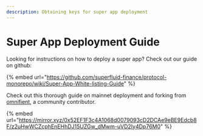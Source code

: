 ```yaml
---
description: Obtaining keys for super app deployment
---
```


# Super App Deployment Guide

Looking for instructions on how to deploy a super app? Check out our guide on github:

{% embed url="https://github.com/superfluid-finance/protocol-monorepo/wiki/Super-App-White-listing-Guide" %}

Check out this thorough guide on mainnet deployment and forking from [omnifient](https://mobile.twitter.com/omnifient), a community contributor.

{% embed url="https://mirror.xyz/0x52EF1F3c4A1068d0079093cD2DCAe9eBE9Edcb8F/z2uHwWCZcphEnEHhDJ15UZGw_dMwm-uVD2Iy4Dp76M0" %}
